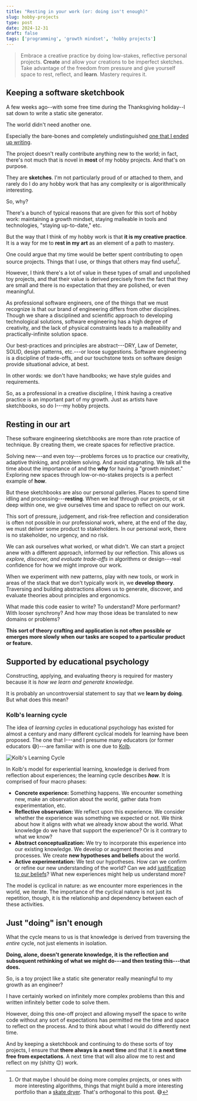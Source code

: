 ```yaml
---
title: "Resting in your work (or: doing isn't enough)"
slug: hobby-projects
type: post
date: 2024-12-31
draft: false
tags: ['programming', 'growth mindset', 'hobby projects']
---
```


> Embrace a creative practice by doing low-stakes, reflective personal projects.
__Create__ and allow your creations to be imperfect sketches. Take advantage of
the freedom from pressure and give yourself space to rest, reflect, and
__learn__. Mastery requires it.

## Keeping a software sketchbook

A few weeks ago--with some free time during the Thanksgiving holiday--I sat down
to write a static site generator. 

The world didn't need another one.

Especially the bare-bones and completely undistinguished [one that I ended up
writing](https://github.com/ml8/sg).

The project doesn't really contribute anything new to the world; in fact,
there's not much that is novel in __most__ of my hobby projects. And that's on
purpose.

They are __sketches__. I'm not particularly proud of or attached to them, and
rarely do I do any hobby work that has any complexity or is algorithmically
interesting.

So, why?

There's a bunch of typical reasons that are given for this sort of hobby work:
maintaining a growth mindset, staying malleable in tools and technologies,
"staying up-to-date," etc.

But the way that I think of my hobby work is that __it is my creative
practice__. It is a way for me to __rest in my art__ as an element of a path to
mastery.

One could argue that my time would be better spent contributing to open source
projects. Things that I use, or things that others may find useful[^1].

However, I think there's a lot of value in these types of small and unpolished
toy projects, and that their value is derived precisely from the fact that they
are small and there is no expectation that they are polished, or even meaningful.

As professional software engineers, one of the things that we must recognize is
that our brand of engineering differs from other disciplines. Though we share a
disciplined and scientific approach to developing technological solutions,
software engineering has a high degree of creativity, and the lack of physical
constraints leads to a malleability and practically-infinite solution space.

Our best-practices and principles are abstract---DRY, Law of Demeter, SOLID,
design patterns, etc.---or loose suggestions. Software engineering is a
discipline of trade-offs, and our touchstone texts on software design provide
situational advice, at best.

In other words: we don't have handbooks; we have style guides and requirements. 

So, as a professional in a creative discipline, I think having a creative
practice is an important part of my growth. Just as artists have sketchbooks, so
do I---my hobby projects.
 
## Resting in our art

These software engineering sketchbooks are more than rote practice of technique.
By creating them, we create spaces for reflective practice.

Solving new---and even toy---problems forces us to practice our creativity,
adaptive thinking, and problem solving. And avoid stagnating. We talk all the
time about the importance of and the __why__ for having a "growth mindset."
Exploring new spaces through low-or-no-stakes projects is a perfect example of
__how__.

But these sketchbooks are also our personal galleries. Places to spend time
idling and processing---__resting__. When we leaf through our projects, or sit
deep within one, we give ourselves time and space to reflect on our work.

This sort of pressure, judgement, and risk-free reflection and consideration is
often not possible in our professional work, where, at the end of the day, we
must deliver some product to stakeholders. In our personal work, there is no
stakeholder, no urgency, and no risk.

We can ask ourselves what worked, or what didn't. We can start a project anew
with a different approach, informed by our reflection. This allows us _explore,
discover, and evaluate trade-offs_ in algorithms or design---real confidence for
how we might improve our work. 

When we experiment with new patterns, play with new tools, or work in areas of
the stack that we don't typically work in, we __develop theory__. Traversing
and building abstractions allows us to generate, discover, and evaluate theories
about principles and ergonomics.

What made this code easier to write? To understand? More performant? With looser
synchrony? And how may those ideas be translated to new domains or problems?

__This sort of theory crafting and application is not often possible or emerges
more slowly when our tasks are scoped to a particular product or feature.__

## Supported by educational psychology

Constructing, applying, and evaluating theory is required for mastery because it
is _how we learn and generate knowledge._ 

It is probably an uncontroversial statement to say that we __learn by doing__.
But what does this mean?

### Kolb's learning cycle

The idea of _learning cycles_ in educational psychology has existed for almost a
century and many different cyclical models for learning have been proposed. The
one that I---and I presume many educators (or former educators 😅)---are
familiar with is one due to
[Kolb](https://en.wikipedia.org/wiki/Experiential_learning).

![Kolb's Learning Cycle](/assets/learning-cycle.png)

In Kolb's model for experiential learning, knowledge is derived from reflection
about experiences; the learning cycle describes ___how___. It is comprised of
four macro phases:

* __Concrete experience:__ Something happens. We encounter something new, make
  an observation about the world, gather data from experimentation, etc.
* __Reflective observation:__ We reflect upon this experience. We consider
  whether the experience was something we expected or not. We think about how it
  aligns with what we already know about the world. What knowledge do we have
  that support the experience? Or is it contrary to what we know?
* __Abstract conceptualization:__ We try to incorporate this experience into our
  existing knowledge. We develop or augment theories and processes. We create
  __new hypotheses and beliefs__ about the world.
* __Active experimentation:__ We test our hypotheses. How can we confirm or
  refine our new understanding of the world? Can we add [justification to our
  beliefs](https://plato.stanford.edu/entries/knowledge-analysis/#KnowJustTrueBeli)?
  What new experiences might help us understand more?

The model is cyclical in nature: as we encounter more experiences in the world,
we iterate. The importance of the cyclical nature is not just its repetition,
though, it is the relationship and dependency between each of these activities.

## Just "doing" isn't enough

What the cycle means to us is that knowledge is derived from traversing the
_entire_ cycle, not just elements in isolation.

__Doing, alone, doesn't generate knowledge, it is the reflection and subsequent
rethinking of what we might do---and then __testing this__---that does.__

So, is a toy project like a static site generator really meaningful to my growth
as an engineer?

I have certainly worked on infinitely more complex problems than this and
written infinitely better code to solve them.

However, doing this one-off project and allowing myself the space to write code
without any sort of expectations has permitted me the time and space to reflect
on the process. And to think about what I would do differently next time.

And by keeping a sketchbook and continuing to do these sorts of toy projects, I
ensure that __there always is a next time__ and that it is __a next time free
from expectations__. A next time that will also allow me to rest and reflect on
my (shitty 😉) work.



[^1]: Or that maybe I should be doing more complex projects, or ones with more
interesting algorithms, things that might build a more interesting portfolio
than a [skate dryer](https://github.com/ml8/attiny85-skate-dryer). That's
orthogonal to this post. 😅
